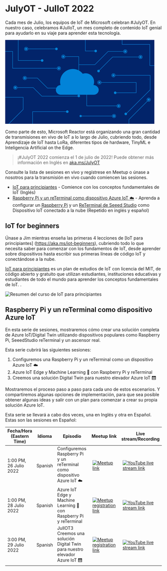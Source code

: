 # JulyOT - JulIoT 2022

Cada mes de Julio, los equipos de IoT de Microsoft celebran #JulyOT. En nuestro caso, celebramos #JulIoT, un mes completo de contenido IoT genial para ayudarlo en su viaje para aprender esta tecnología.

[![An animated cloud with July O T  on it](./img/juliot.gif)](https://aka.ms/julyot)


Como parte de esto, Microsoft Reactor está organizando una gran cantidad de transmisiones en vivo de IoT a lo largo de Julio, cubriendo todo, desde Aprendizaje de IoT hasta LoRa, diferentes tipos de hardware, TinyML e Inteligencia Artificial on the Edge.

> ¡#JulyOT 2022 comienza el 1 de julio de 2022! Puede obtener más información en Inglés en [aka.ms/JulyOT](https://aka.ms/JulyOT)

Consulte la lista de sesiones en vivo y regístrese en Meetup o únase a nosotros para la transmisión en vivo cuando comiencen las sesiones.

* [IoT para principiantes](#iot-for-beginners) - Comience con los conceptos fundamentales de IoT (Inglés)
* [Raspberry Pi y un reTerminal como dispositivo Azure IoT ☁️](#raspberry-pi-y-un-reterminal-como-dispositivo-azure-iot) - Aprenda a configurar un [Raspberry Pi]( https://www.raspberrypi.com) y un [ReTerminal de Seeed Studio](https://www.seeedstudio.com/ReTerminal-with-CM4-p-4904.html?queryID=d7bb958545d0b2279c552472a25027ec&objectID=4904&indexName=bazaar_retailer_products) como Dispositivo IoT conectado a la nube (Repetido en inglés y español)

## IoT for beginners

Únase a Jim mientras enseña las primeras 4 lecciones de [IoT para principiantes] (https://aka.ms/iot-beginners), cubriendo todo lo que necesita saber para comenzar con los fundamentos de IoT, desde aprender sobre dispositivos hasta escribir sus primeras líneas de código IoT y conectándose a la nube.

[IoT para principiantes](https://aka.ms/iot-beginners) es un plan de estudios de IoT con licencia del MIT, de código abierto y gratuito que utilizan estudiantes, instituciones educativas y estudiantes de todo el mundo para aprender los conceptos fundamentales de IoT. .

![Resumen del curso de IoT para principiantes](https://github.com/microsoft/IoT-For-Beginners/raw/main/sketchnotes/Roadmap.jpg)

## Raspberry Pi y un reTerminal como dispositivo Azure IoT

En esta serie de sesiones, mostraremos cómo crear una solución completa de Azure IoT/Digital Twin utilizando dispositivos populares como Raspberry Pi, SeeedStudio reTerminal y un ascensor real.

Esta serie cubrirá las siguientes sesiones:

1. Configuremos una Raspberry Pi y un reTerminal como un dispositivo Azure IoT ☁️
2. Azure IoT Edge y Machine Learning 🧠 con Raspberry Pi y reTerminal
3. Creemos una solución Digital Twin para nuestro elevador Azure IoT 🛗

Mostraremos el proceso paso a paso para cada uno de estos escenarios. Y compartiremos algunas opciones de implementación, para que sea posible obtener algunas ideas y salir con un plan para comenzar a crear su propia solución Azure IoT.

Esta serie se llevará a cabo dos veces, una en Inglés y otra en Español. Estas son las sesiones en Español:

| Fecha/Hora (Eastern Time) | Idioma | Episodio | Meetup link | Live stream/Recording |
| ---- | -- | ------- | ------------------------ | ----------- |
| 1:00 PM, 26 Julio 2022 | Spanish | Configuremos Raspberry Pi y un reTerminal como dispositivo Azure IoT ☁️ | <a href="https://www.meetup.com/microsoft-reactor-toronto/events/286475097/"><img src="https://raw.githubusercontent.com/jimbobbennett/ColoredBadges/main/svg/social/meetup.svg" alt="Meetup link" style="vertical-align:top; margin:6px 4px"></a> | <a href=""><img src="https://raw.githubusercontent.com/jimbobbennett/ColoredBadges/main/svg/streaming/youtube.svg" alt="YouTube live stream link" style="vertical-align:top; margin:6px 4px"></a> |
| 1:00 PM, 28 Julio 2022 | Spanish | Azure IoT Edge y Machine Learning 🧠 con Raspberry Pi y reTerminal | <a href="https://www.meetup.com/microsoft-reactor-toronto/events/286474956/"><img src="https://raw.githubusercontent.com/jimbobbennett/ColoredBadges/main/svg/social/meetup.svg" alt="Meetup registration link" style="vertical-align:top; margin:6px 4px"></a> | <a href=""><img src="https://raw.githubusercontent.com/jimbobbennett/ColoredBadges/main/svg/streaming/youtube.svg" alt="YouTube live stream link" style="vertical-align:top; margin:6px 4px"></a> |
| 3:00 PM, 29 Julio 2022 | Spanish |  JulIOT3 Creemos una solución Digital Twin para nuestro elevador Azure IoT 🛗 | <a href="https://www.meetup.com/microsoft-reactor-toronto/events/286474805/"><img src="https://raw.githubusercontent.com/jimbobbennett/ColoredBadges/main/svg/social/meetup.svg" alt="Meetup registration link" style="vertical-align:top; margin:6px 4px"></a> | <a href=""><img src="https://raw.githubusercontent.com/jimbobbennett/ColoredBadges/main/svg/streaming/youtube.svg" alt="YouTube live stream link" style="vertical-align:top; margin:6px 4px"></a> |

